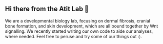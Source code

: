 ## Hi there from the Atit Lab 👋

We are a developmental biology lab, focusing on dermal fibrosis, cranial bone formation, and skin development, which are all bound together by Wnt signalling. We recently started writing our own code to aide our analyses, where needed. Feel free to peruse and try some of our things out :).
